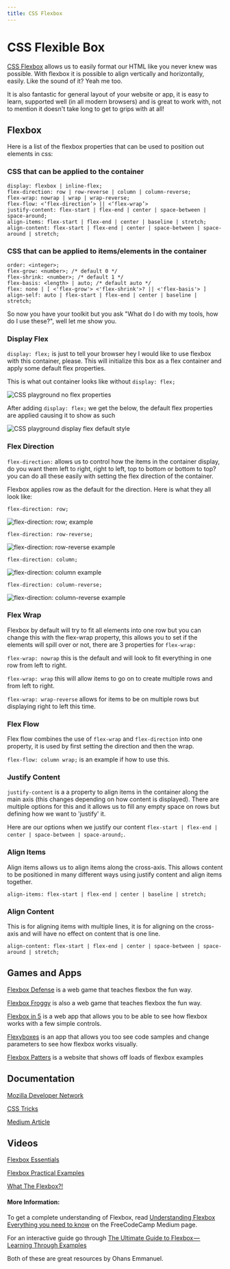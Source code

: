 ```yaml
---
title: CSS Flexbox
---
```

# CSS Flexible Box

[CSS Flexbox](https://developer.mozilla.org/en-US/docs/Web/CSS/CSS_Flexible_Box_Layout/Using_CSS_flexible_boxes) allows us to easily format our HTML like you never knew was possible. With flexbox it is possible to align vertically and horizontally, easily. Like the sound of it? Yeah me too.

It is also fantastic for general layout of your website or app, it is easy to learn, supported well (in all modern browsers) and is great to work with, not to mention it doesn't take long to get to grips with at all!

## Flexbox

Here is a list of the flexbox properties that can be used to position out elements in css:

### CSS that can be applied to the container

    display: flexbox | inline-flex;
    flex-direction: row | row-reverse | column | column-reverse;
    flex-wrap: nowrap | wrap | wrap-reverse;
    flex-flow: <‘flex-direction’> || <‘flex-wrap’>
    justify-content: flex-start | flex-end | center | space-between | space-around;
    align-items: flex-start | flex-end | center | baseline | stretch;
    align-content: flex-start | flex-end | center | space-between | space-around | stretch;

### CSS that can be applied to items/elements in the container

    order: <integer>;
    flex-grow: <number>; /* default 0 */
    flex-shrink: <number>; /* default 1 */
    flex-basis: <length> | auto; /* default auto */
    flex: none | [ <'flex-grow'> <'flex-shrink'>? || <'flex-basis'> ]
    align-self: auto | flex-start | flex-end | center | baseline | stretch;

So now you have your toolkit but you ask "What do I do with my tools, how do I use these?", well let me show you.

### Display Flex

`display: flex;` is just to tell your browser hey I would like to use flexbox with this container, please. This will initialize this box as a flex container and apply some default flex properties.

This is what out container looks like without `display: flex;`

![CSS playground no flex properties](//discourse-user-assets.s3.amazonaws.com/original/2X/8/8f20f30d24cba9a7f56bf950a3f23d37d356ca51.png)

After adding `display: flex;` we get the below, the default flex properties are applied causing it to show as such

![CSS playground display flex default style](//discourse-user-assets.s3.amazonaws.com/original/2X/6/66404664f9177ae748be00f769faf67d5956034d.png)

### Flex Direction

`flex-direction:` allows us to control how the items in the container display, do you want them left to right, right to left, top to bottom or bottom to top? you can do all these easily with setting the flex direction of the container.

Flexbox applies row as the default for the direction. Here is what they all look like:

`flex-direction: row;`

![flex-direction: row; example](//discourse-user-assets.s3.amazonaws.com/original/2X/9/951cc993820547efa28e70dca905f5531a4488d5.png)

`flex-direction: row-reverse;`

![flex-direction: row-reverse example](//discourse-user-assets.s3.amazonaws.com/original/2X/c/cf738aaf83f29eccdb461e91b775b10e41b92389.png)

`flex-direction: column;`

![flex-direction: column example](//discourse-user-assets.s3.amazonaws.com/original/2X/7/7ef77565bc07ee86fd3033a531dd76b49709cf7e.png)

`flex-direction: column-reverse;`

![flex-direction: column-reverse example](//discourse-user-assets.s3.amazonaws.com/original/2X/e/ec9a1ec064bf0027fa61016ca620df14d9bd47a9.png)

### Flex Wrap

Flexbox by default will try to fit all elements into one row but you can change this with the flex-wrap property, this allows you to set if the elements will spill over or not, there are 3 properties for `flex-wrap:`

`flex-wrap: nowrap` this is the default and will look to fit everything in one row from left to right.

`flex-wrap: wrap` this will allow items to go on to create multiple rows and from left to right.

`flex-wrap: wrap-reverse` allows for items to be on multiple rows but displaying right to left this time.

### Flex Flow

Flex flow combines the use of `flex-wrap` and `flex-direction` into one property, it is used by first setting the direction and then the wrap.

`flex-flow: column wrap;` is an example if how to use this.

### Justify Content

`justify-content` is a a property to align items in the container along the main axis (this changes depending on how content is displayed). There are multiple options for this and it allows us to fill any empty space on rows but defining how we want to 'justify' it.

Here are our options when we justify our content `flex-start | flex-end | center | space-between | space-around;`.

### Align Items

Align items allows us to align items along the cross-axis. This allows content to be positioned in many different ways using justify content and align items together.

`align-items: flex-start | flex-end | center | baseline | stretch;`

### Align Content

This is for aligning items with multiple lines, it is for aligning on the cross-axis and will have no effect on content that is one line.

`align-content: flex-start | flex-end | center | space-between | space-around | stretch;`

## Games and Apps

[Flexbox Defense](http://www.flexboxdefense.com/) is a web game that teaches flexbox the fun way.

[Flexbox Froggy](http://flexboxfroggy.com/) is also a web game that teaches flexbox the fun way.

[Flexbox in 5](http://flexboxin5.com/) is a web app that allows you to be able to see how flexbox works with a few simple controls.

[Flexyboxes](http://the-echoplex.net/flexyboxes/) is an app that allows you too see code samples and change parameters to see how flexbox works visually.

[Flexbox Patters](http://www.flexboxpatterns.com) is a website that shows off loads of flexbox examples

## Documentation

[Mozilla Developer Network](https://developer.mozilla.org/en-US/docs/Web/CSS/CSS_Flexible_Box_Layout/Using_CSS_flexible_boxes)

[CSS Tricks](https://css-tricks.com/snippets/css/a-guide-to-flexbox/)

[Medium Article](https://medium.freecodecamp.org/understanding-flexbox-everything-you-need-to-know-b4013d4dc9af)

## Videos

[Flexbox Essentials](https://www.youtube.com/watch?v=G7EIAgfkhmg)

[Flexbox Practical Examples](https://www.youtube.com/watch?v=H1lREysgdgc)

[What The Flexbox?!](https://www.youtube.com/watch?v=Vj7NZ6FiQvo&list=PLu8EoSxDXHP7xj_y6NIAhy0wuCd4uVdid)

#### More Information:
To get a complete understanding of Flexbox, read <a href="https://medium.freecodecamp.org/understanding-flexbox-everything-you-need-to-know-b4013d4dc9af" target='_blank' rel="nofollow">Understanding Flexbox Everything you need to know</a> on the FreeCodeCamp Medium page.

For an interactive guide go through <a href="https://medium.freecodecamp.org/the-ultimate-guide-to-flexbox-learning-through-examples-8c90248d4676" target="_blank" rel="nofollow">The Ultimate Guide to Flexbox — Learning Through Examples</a>

Both of these are great resources by Ohans Emmanuel.